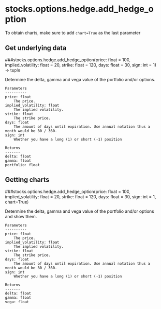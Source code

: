 # stocks.options.hedge.add_hedge_option

To obtain charts, make sure to add `chart=True` as the last parameter

## Get underlying data 
###stocks.options.hedge.add_hedge_option(price: float = 100, implied_volatility: float = 20, strike: float = 120, days: float = 30, sign: int = 1) -> tuple

Determine the delta, gamma and vega value of the portfolio and/or options.

    Parameters
    ----------
    price: float
        The price.
    implied_volatility: float
        The implied volatility.
    strike: float
        The strike price.
    days: float
        The amount of days until expiration. Use annual notation thus a month would be 30 / 360.
    sign: int
        Whether you have a long (1) or short (-1) position

    Returns
    -------
    delta: float
    gamma: float
    portfolio: float

## Getting charts 
###stocks.options.hedge.add_hedge_option(price: float = 100, implied_volatility: float = 20, strike: float = 120, days: float = 30, sign: int = 1, chart=True)

Determine the delta, gamma and vega value of the portfolio and/or options and show them.

    Parameters
    ----------
    price: float
        The price.
    implied_volatility: float
        The implied volatility.
    strike: float
        The strike price.
    days: float
        The amount of days until expiration. Use annual notation thus a month would be 30 / 360.
    sign: int
        Whether you have a long (1) or short (-1) position

    Returns
    -------
    delta: float
    gamma: float
    vega: float
